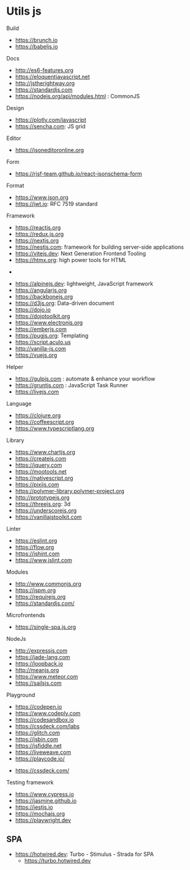 # Utils js

Build
* https://brunch.io
* https://babeljs.io

Docs
* http://es6-features.org
* https://eloquentjavascript.net
* http://jstherightway.org
* https://standardjs.com
* https://nodejs.org/api/modules.html : CommonJS

Design
* https://plotly.com/javascript
* https://sencha.com: JS grid

Editor
- https://jsoneditoronline.org

Form
- https://rjsf-team.github.io/react-jsonschema-form

Format
* https://www.json.org
* https://jwt.io: RFC 7519 standard

Framework
+ https://reactjs.org
+ https://redux.js.org
+ https://nextjs.org
+ https://nestjs.com: framework for building server-side applications
+ https://vitejs.dev: Next Generation Frontend Tooling
+ https://htmx.org: high power tools for HTML
-
* https://alpinejs.dev:  lightweight, JavaScript framework
* https://angularjs.org
* https://backbonejs.org
* https://d3js.org: Data-driven document
* https://dojo.io
* https://dojotoolkit.org
* https://www.electronjs.org
* https://emberjs.com
* https://pugjs.org: Templating
* https://script.aculo.us
* http://vanilla-js.com
* https://vuejs.org

Helper
* https://gulpjs.com : automate & enhance your workflow
* https://gruntjs.com : JavaScript Task Runner
* https://livejs.com

Language
* https://clojure.org
* https://coffeescript.org
* https://www.typescriptlang.org

Library
* https://www.chartjs.org
* https://createjs.com
* https://jquery.com
* https://mootools.net
* https://nativescript.org
* https://pixijs.com
* https://polymer-library.polymer-project.org
* http://prototypejs.org
* https://threejs.org: 3d
* https://underscorejs.org
* https://vanillajstoolkit.com

Linter
* https://eslint.org
* https://flow.org
* https://jshint.com
* https://www.jslint.com

Modules
* http://www.commonjs.org
* https://jspm.org
* https://requirejs.org
* https://standardjs.com/

Microfrontends
* https://single-spa.js.org

NodeJs
* http://expressjs.com
* https://jade-lang.com
* https://loopback.io
* http://meanjs.org
* https://www.meteor.com
* https://sailsjs.com

Playground
* https://codepen.io
* https://www.codeply.com
* https://codesandbox.io
* https://cssdeck.com/labs
* https://glitch.com
* https://jsbin.com
* https://jsfiddle.net
* https://liveweave.com
* https://playcode.io/

- https://cssdeck.com/

Testing framework
* https://www.cypress.io
* https://jasmine.github.io
* https://jestjs.io
* https://mochajs.org
* https://playwright.dev

## SPA
* https://hotwired.dev: Turbo - Stimulus - Strada for SPA
  + https://turbo.hotwired.dev 
